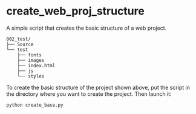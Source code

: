 # create_web_proj_structure
A simple script that creates the basic structure of a web project.

```
002_test/
├── Source
└── test
    ├── fonts
    ├── images
    ├── index.html
    ├── js
    └── styles
```

To create the basic structure of the project shown above, put the script in the directory where you want to create the project.
Then launch it:
```
python create_base.py
```

